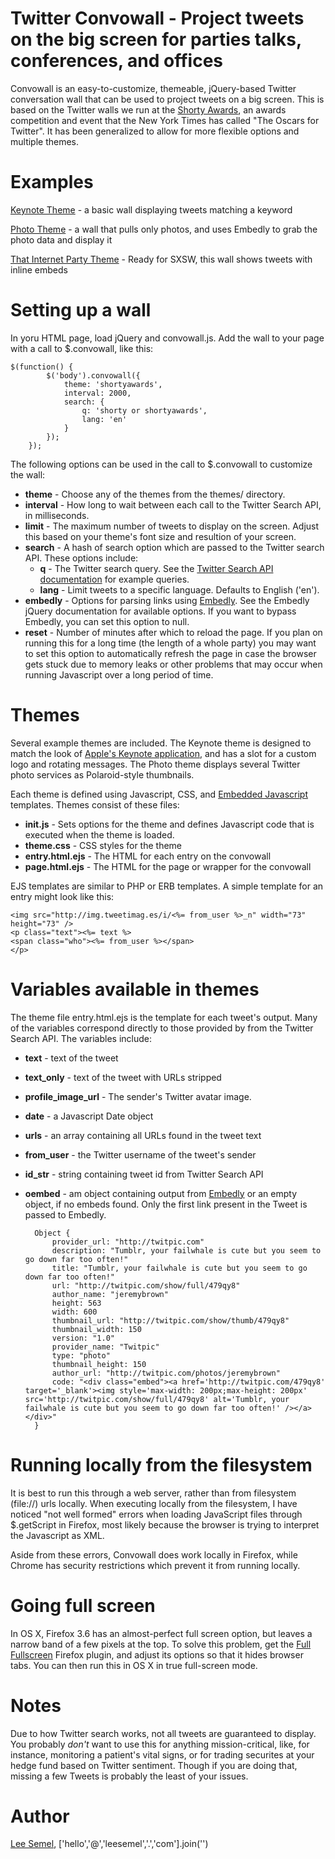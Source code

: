 # Twitter Convowall - Project tweets on the big screen for parties talks, conferences, and offices

Convowall is an easy-to-customize, themeable, jQuery-based Twitter conversation wall that can be used to project tweets on a big screen.
This is based on the Twitter walls we run at the [Shorty Awards](http://shortyawards.com), an awards competition and event that the New York Times has called "The Oscars for Twitter".
It has been generalized to allow for more flexible options and multiple themes.

# Examples

[Keynote Theme](http://lsemel.github.com/twitter-convowall/example_shortyawards.html) - a basic wall displaying tweets matching a keyword

[Photo Theme](http://lsemel.github.com/twitter-convowall/example_photos.html) - a wall that pulls only photos, and uses Embedly to grab the photo data and display it

[That Internet Party Theme](http://lsemel.github.com/twitter-convowall/example_thatinternetparty.html) - Ready for SXSW, this wall shows tweets with inline embeds

# Setting up a wall

In yoru HTML page, load jQuery and convowall.js.  Add the wall to your page with a call to $.convowall, like this:

    $(function() {
            $('body').convowall({
                theme: 'shortyawards',
                interval: 2000,
                search: {
                    q: 'shorty or shortyawards',
                    lang: 'en'
                }
            });
        });

The following options can be used in the call to $.convowall to customize the wall:

* __theme__ - Choose any of the themes from the themes/ directory.
* __interval__ - How long to wait between each call to the Twitter Search API, in milliseconds.
* __limit__ - The maximum number of tweets to display on the screen.  Adjust this based on your theme's font size and resultion of your screen.
* __search__ - A hash of search option which are passed to the Twitter search API.  These options include:
    * __q__ - The Twitter search query.  See the [Twitter Search API documentation](http://apiwiki.twitter.com/w/page/22554756/Twitter-Search-API-Method:-search_) for example queries.
    * __lang__ - Limit tweets to a specific language.  Defaults to English ('en').
* __embedly__ - Options for parsing links using [Embedly](http://github.com/embedly/embedly-jquery).  See the Embedly jQuery documentation for available options.  If you want to bypass Embedly, you can set this option to null.
* __reset__ - Number of minutes after which to reload the page. If you plan on running this for a long time (the length of a whole party) you may want to set this option to automatically refresh the page in case the browser gets stuck due to memory leaks or other problems that may occur when running Javascript over a long period of time.

# Themes

Several example themes are included. The Keynote theme is designed to match the look of [Apple's Keynote application](http://www.apple.com/iwork/keynote/), and has a slot for a custom logo
and rotating messages.  The Photo theme displays several Twitter photo services as Polaroid-style thumbnails.

Each theme is defined using Javascript, CSS, and [Embedded Javascript](http://embeddedjs.com/) templates.  Themes consist of these files:

* __init.js__ - Sets options for the theme and defines Javascript code that is executed when the theme is loaded.
* __theme.css__ - CSS styles for the theme
* __entry.html.ejs__ - The HTML for each entry on the convowall
* __page.html.ejs__ - The HTML for the page or wrapper for the convowall

EJS templates are similar to PHP or ERB templates.  A simple template for an entry might look like this:

    <img src="http://img.tweetimag.es/i/<%= from_user %>_n" width="73" height="73" />
    <p class="text"><%= text %>
    <span class="who"><%= from_user %></span>
    </p>


# Variables available in themes

The theme file entry.html.ejs is the template for each tweet's output.  Many of the variables correspond directly to those provided by  from the Twitter Search API.  The variables include:

* __text__ - text of the tweet
* __text_only__ - text of the tweet with URLs stripped
* __profile_image_url__ - The sender's Twitter avatar image.
* __date__ - a Javascript Date object
* __urls__ - an array containing all URLs found in the tweet text
* __from_user__ - the Twitter username of the tweet's sender
* __id_str__ - string containing tweet id from Twitter Search API
* __oembed__ - am object containing output from [Embedly](https://github.com/embedly/embedly-jquery) or an empty object, if no embeds found.  Only the first link present in the Tweet is passed to Embedly.

        Object {
            provider_url: "http://twitpic.com"
            description: "Tumblr, your failwhale is cute but you seem to go down far too often!"
            title: "Tumblr, your failwhale is cute but you seem to go down far too often!"
            url: "http://twitpic.com/show/full/479qy8"
            author_name: "jeremybrown"
            height: 563
            width: 600
            thumbnail_url: "http://twitpic.com/show/thumb/479qy8"
            thumbnail_width: 150
            version: "1.0"
            provider_name: "Twitpic"
            type: "photo"
            thumbnail_height: 150
            author_url: "http://twitpic.com/photos/jeremybrown"
            code: "<div class="embed"><a href='http://twitpic.com/479qy8' target='_blank'><img style='max-width: 200px;max-height: 200px' src='http://twitpic.com/show/full/479qy8' alt='Tumblr, your failwhale is cute but you seem to go down far too often!' /></a></div>"
        }


# Running locally from the filesystem

It is best to run this through a web server, rather than from filesystem (file://) urls locally.  When executing locally from the filesystem, I have noticed "not well formed" errors
when loading JavaScript files through $.getScript in Firefox, most likely because the browser is trying to interpret the Javascript as XML.

Aside from these errors, Convowall does work locally in Firefox, while Chrome has security restrictions which prevent it from running locally.

# Going full screen

In OS X, Firefox 3.6 has an almost-perfect full screen option, but leaves a narrow band of a few pixels at the top.  To solve this problem, get the
[Full Fullscreen](http://addons.mozilla.org/en-us/firefox/addon/full-fullscreen/) Firefox plugin, and adjust its options so that it hides
browser tabs.  You can then run this in OS X in true full-screen mode.

# Notes

Due to how Twitter search works, not all tweets are guaranteed to display.
You probably _don't_ want to use this for anything mission-critical, like, for instance,
monitoring a patient's vital signs, or for trading securites at your hedge fund based on Twitter sentiment.
Though if you are doing that, missing a few Tweets is probably the least of your issues.

# Author

[Lee Semel](http://leesemel.com), ['hello','@','leesemel','.','com'].join('')

